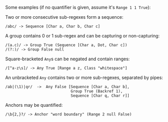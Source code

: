 Some examples (if no quantifier is given, assume it's `Range 1 1 True`):

Two or more consecutive sub-regexes form a sequence:

    /abc/ -> Sequence [Char a, Char b, Char c]

A group contains 0 or 1 sub-regex and can be capturing or non-capturing:

    /(a.c)/ -> Group True (Sequence [Char a, Dot, Char c])
    /(?:)/ -> Group False null

Square-bracketed `Any`s can be negated and contain ranges:

    /[^a-z\s]/ -> Any True [Range a z, Class "whitespace"]

An unbracketed `Any` contains two or more sub-regexes, separated by pipes:

    /ab|(\1)|qr/  ->  Any False [Sequence [Char a, Char b], 
                                 Group True (Backref 1),
                                 Sequence [Char q, Char r]]

Anchors may be quantified:
                                 
    /\b{2,}?/ -> Anchor "word boundary" (Range 2 null False)
